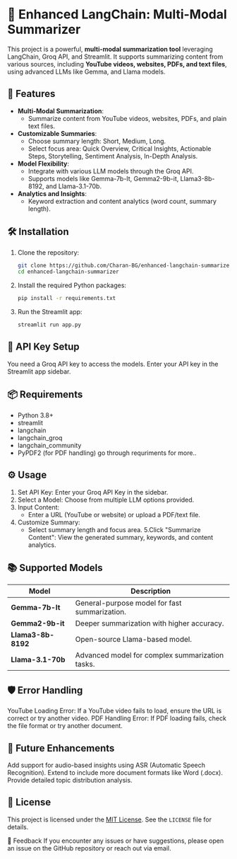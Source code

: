 # 🦜 Enhanced LangChain: Multi-Modal Summarizer

This project is a powerful, **multi-modal summarization tool** leveraging LangChain, Groq API, and Streamlit. It supports summarizing content from various sources, including **YouTube videos, websites, PDFs, and text files**, using advanced LLMs like Gemma, and Llama models.

## 🚀 Features

- **Multi-Modal Summarization**:
  - Summarize content from YouTube videos, websites, PDFs, and plain text files.
- **Customizable Summaries**:
  - Choose summary length: Short, Medium, Long.
  - Select focus area: Quick Overview, Critical Insights, Actionable Steps, Storytelling, Sentiment Analysis, In-Depth Analysis.
- **Model Flexibility**:
  - Integrate with various LLM models through the Groq API.
  - Supports models like Gemma-7b-It, Gemma2-9b-it, Llama3-8b-8192, and Llama-3.1-70b.
- **Analytics and Insights**:
  - Keyword extraction and content analytics (word count, summary length).

## 🛠️ Installation

1. Clone the repository:
   ```bash
   git clone https://github.com/Charan-BG/enhanced-langchain-summarizer.git
   cd enhanced-langchain-summarizer
   
2. Install the required Python packages:
   ```bash
   pip install -r requirements.txt 
   
3. Run the Streamlit app:
   ```bash
   streamlit run app.py

## 🔑 API Key Setup
You need a Groq API key to access the models. Enter your API key in the Streamlit app sidebar.

## 📦 Requirements
- Python 3.8+
- streamlit
- langchain
- langchain_groq
- langchain_community
- PyPDF2 (for PDF handling)
go through requriments for more..

## ⚙️ Usage
1. Set API Key: Enter your Groq API Key in the sidebar.
2. Select a Model: Choose from multiple LLM options provided.
3. Input Content:
   - Enter a URL (YouTube or website) or upload a PDF/text file.
4. Customize Summary:
   - Select summary length and focus area.
5.Click "Summarize Content": View the generated summary, keywords, and content analytics.


## 📚 Supported Models

| Model             | Description                                      |
|-------------------|--------------------------------------------------|
| **Gemma-7b-It**   | General-purpose model for fast summarization.    |
| **Gemma2-9b-it**  | Deeper summarization with higher accuracy.       |
| **Llama3-8b-8192**| Open-source Llama-based model.                   |
| **Llama-3.1-70b** | Advanced model for complex summarization tasks.  |


## 🛡️ Error Handling
YouTube Loading Error: If a YouTube video fails to load, ensure the URL is correct or try another video.
PDF Handling Error: If PDF loading fails, check the file format or try another document.

## 🤖 Future Enhancements
Add support for audio-based insights using ASR (Automatic Speech Recognition).
Extend to include more document formats like Word (.docx).
Provide detailed topic distribution analysis.

## 📝 License
This project is licensed under the [MIT License](LICENSE). See the `LICENSE` file for details.

💬 Feedback
If you encounter any issues or have suggestions, please open an issue on the GitHub repository or reach out via email.



